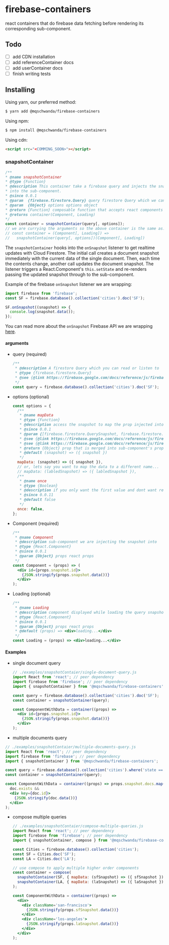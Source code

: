# firebase-containers
react containers that do firebase data fetching before rendering its corresponding sub-component.

## Todo
- [ ] add CDN installation
- [ ] add referenceContainer docs
- [ ] add userContainer docs
- [ ] finish writing tests

## Installing

Using yarn, our preferred method:

```bash
$ yarn add @mqschwanda/firebase-containers
```

Using npm:

```bash
$ npm install @mqschwanda/firebase-containers
```

Using cdn:

```html
<script src="<COMMING_SOON>"></script>
```

### snapshotContainer
```jsx
/**
* @name snapshotContainer
* @type {Function}
* @description This container take a firebase query and injects the snapshot
* into the sub-component.
* @since 0.0.1
* @param  {firebase.firestore.Query} query firestore Query which we can read or listen to
* @param  {Object} options options object
* @return {Function} composable function that accepts react components as params
* @returns container(Component, Loading)
*/
const container = snapshotContaier(query[, options]);
// we are currying the arguments so the above container is the same as...
// const container = (Component[, Loading]) =>
//   snapshotContainer(query[, options])(Component[, Loading])
```

The `snapshotContainer` hooks into the `onSnapshot` listener to get realtime updates with Cloud Firestore. The initial call creates a document snapshot immediately with the current data of the single document. Then, each time the contents change, another call updates the document snapshot. The listener triggers a React.Component's `this.setState` and re-renders passing the updated snapshot through to the sub-component.

Example of the firebase `onSnapshot` listener we are wrapping:
```jsx
import firebase from 'firebase';
const SF = firebase.database().collection('cities').doc('SF');

SF.onSnapshot((snapshot) => {
  console.log(snapshot.data());
});
```
You can read more about the `onSnapshot` Firebase API we are wrapping [here](https://firebase.google.com/docs/firestore/query-data/listen).

#### arguments
- query (required)
  ```jsx
  /**
   * @description A firestore Query which you can read or listen to
   * @type {firebase.firestore.Query}
   * @see {@link https://firebase.google.com/docs/reference/js/firebase.firestore.Query}
   */
  const query = firebase.database().collection('cities').doc('SF');
  ```
- options (optional)
  ```jsx
  const options = {
    /**
     * @name mapData
     * @type {Function}
     * @description access the snapshot to map the prop injected into the sub-component
     * @since 0.0.1
     * @param {[firebase.firestore.QuerySnapshot, firebase.firestore.QueryDocumentSnapshot]} firebase snapshot
     * @see {@link https://firebase.google.com/docs/reference/js/firebase.firestore.QuerySnapshot}
     * @see {@link https://firebase.google.com/docs/reference/js/firebase.firestore.QueryDocumentSnapshotshot}
     * @return {Object} prop that is merged into sub-component's props
     * @default (snapshot) => ({ snapshot })
     */
    mapData: (snapshot) => ({ snapshot }),
    // or, lets say you want to map the data to a different name...
    // mapData: (labledSnapshot) => ({ labledSnapshot }),
    /**
     * @name once
     * @type {Boolean}
     * @description if you only want the first value and dont want reactive updates
     * @since 0.0.11
     * @default false
     */
    once: false,
  };
  ```
- Component (required)
  ```jsx
  /**
   * @name Component
   * @description sub-component we are injecting the snapshot into
   * @type {React.Component}
   * @since 0.0.1
   * @param {Object} props react props
   */
  const Component = (props) => (
    <div id={props.snapshot.id}>
      {JSON.stringify(props.snapshot.data())}
    </div>
  );
  ```
- Loading (optional)
  ```jsx
  /**
   * @name Loading
   * @description component displayed while loading the query snapshot
   * @type {React.Component}
   * @since 0.0.1
   * @param {Object} props react props
   * @default (props) => <div>loading...</div>
   */
  const Loading = (props) => <div>loading...</div>
  ```

#### Examples

- single document query
  ```jsx
  // ./examples/snapshotContaier/single-document-query.js
  import React from 'react'; // peer dependency
  import firebase from 'firebase'; // peer dependency
  import { snapshotContainer } from '@mqschwanda/firebase-containers';

  const query = firebase.database().collection('cities').doc('SF');
  const container = snapshotContainer(query);

  const ComponentWithData = container((props) =>
    <div id={props.snapshot.id}>
      {JSON.stringify(props.snapshot.data())}
    </div>
  );
  ```
-  multiple documents query
  ```jsx
  // ./examples/snapshotContaier/multiple-documents-query.js
  import React from 'react'; // peer dependency
  import firebase from 'firebase'; // peer dependency
  import { snapshotContainer } from '@mqschwanda/firebase-containers';

  const query = firebase.database().collection('cities').where('state == CA');
  const container = snapshotContainer(query);

  const ComponentWithData = container((props) => props.snapshot.docs.map(doc =>
    doc.exists &&
    <div key={doc.id}>
      {JSON.stringify(doc.data())}
    </div>
  );
  ```
- compose multiple queries
  ```jsx
  // ./examples/snapshotContaier/compose-multiple-queries.js
  import React from 'react'; // peer dependency
  import firebase from 'firebase'; // peer dependency
  import { snapshotContainer, compose } from '@mqschwanda/firebase-containers';

  const Cities = firebase.database().collection('cities');
  const SF = Cities.doc('SF');
  const LA = Cities.doc('LA');

  // use compose to apply multiple higher order components
  const container = compose(
    snapshotContainer(SF, { mapData: (sfSnapshot) => ({ sfSnapshot }) }),
    snapshotContainer(LA, { mapData: (laSnapshot) => ({ laSnapshot }) }),
  );

  const ComponentWithData = container((props) =>
    <div>
      <div className='san-francisco'>
        {JSON.stringify(props.sfSnapshot.data())}
      </div>
      <div className='los-angeles'>
        {JSON.stringify(props.laSnapshot.data())}
      </div>
    </div>
  );
  ```
